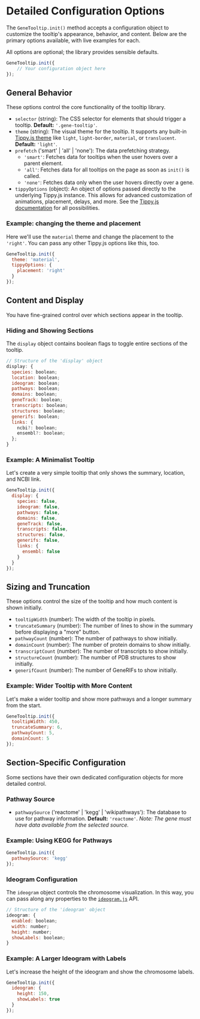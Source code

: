 # Detailed Configuration Options

The `GeneTooltip.init()` method accepts a configuration object to customize the tooltip's appearance, behavior, and content. Below are the primary options available, with live examples for each.

All options are optional; the library provides sensible defaults.

```javascript
GeneTooltip.init({
    // Your configuration object here
});
```

## General Behavior

These options control the core functionality of the tooltip library.

* `selector` (string): The CSS selector for elements that should trigger a tooltip. **Default:** `'.gene-tooltip'`.
* `theme` (string): The visual theme for the tooltip. It supports any built-in [Tippy.js theme](https://atomiks.github.io/tippyjs/v6/themes/) like `light`, `light-border`, `material`, or `translucent`. **Default:** `'light'`.
* `prefetch` ('smart' | 'all' | 'none'): The data prefetching strategy.
    * `'smart'`: Fetches data for tooltips when the user hovers over a parent element.
    * `'all'`: Fetches data for all tooltips on the page as soon as `init()` is called.
    * `'none'`: Fetches data only when the user hovers directly over a gene.
* `tippyOptions` (object): An object of options passed directly to the underlying Tippy.js instance. This allows for advanced customization of animations, placement, delays, and more. See the [Tippy.js documentation](https://atomiks.github.io/tippyjs/v6/all-props/) for all possibilities.

### Example: changing the theme and placement

Here we'll use the `material` theme and change the placement to the `'right'`. You can pass any other Tippy.js options like this, too.

```javascript
GeneTooltip.init({
  theme: 'material',
  tippyOptions: {
    placement: 'right'
  }
});
```

<GeneDemoConfigurable uniqueClass="demo-theme" :config="{ theme: 'material', tippyOptions: { placement: 'right' } }" />

## Content and Display

You have fine-grained control over which sections appear in the tooltip.

### Hiding and Showing Sections

The `display` object contains boolean flags to toggle entire sections of the tooltip.

```javascript
// Structure of the 'display' object
display: {
  species: boolean;
  location: boolean;
  ideogram: boolean;
  pathways: boolean;
  domains: boolean;
  geneTrack: boolean;
  transcripts: boolean;
  structures: boolean;
  generifs: boolean;
  links: {
    ncbi?: boolean;
    ensembl?: boolean;
  };
}
```

### Example: A Minimalist Tooltip

Let's create a very simple tooltip that only shows the summary, location, and NCBI link.

```javascript
GeneTooltip.init({
  display: {
    species: false,
    ideogram: false,
    pathways: false,
    domains: false,
    geneTrack: false,
    transcripts: false,
    structures: false,
    generifs: false,
    links: {
      ensembl: false
    }
  }
});
```
<GeneDemoConfigurable uniqueClass="demo-display" :config="{ display: { species: false, ideogram: false, pathways: false, domains: false, geneTrack: false, transcripts: false, structures: false, generifs: false, links: { ensembl: false } } }" />

## Sizing and Truncation

These options control the size of the tooltip and how much content is shown initially.

* `tooltipWidth` (number): The width of the tooltip in pixels.
* `truncateSummary` (number): The number of lines to show in the summary before displaying a "more" button.
* `pathwayCount` (number): The number of pathways to show initially.
* `domainCount` (number): The number of protein domains to show initially.
* `transcriptCount` (number): The number of transcripts to show initially.
* `structureCount` (number): The number of PDB structures to show initially.
* `generifCount` (number): The number of GeneRIFs to show initially.

### Example: Wider Tooltip with More Content

Let's make a wider tooltip and show more pathways and a longer summary from the start.

```javascript
GeneTooltip.init({
  tooltipWidth: 450,
  truncateSummary: 6,
  pathwayCount: 5,
  domainCount: 5
});
```
<GeneDemoConfigurable uniqueClass="demo-sizing" :config="{ tooltipWidth: 450, truncateSummary: 6, pathwayCount: 5, domainCount: 5 }" />

## Section-Specific Configuration

Some sections have their own dedicated configuration objects for more detailed control.

### Pathway Source

* `pathwaySource` ('reactome' | 'kegg' | 'wikipathways'): The database to use for pathway information. **Default:** `'reactome'`. *Note: The gene must have data available from the selected source.*

### Example: Using KEGG for Pathways

```javascript
GeneTooltip.init({
  pathwaySource: 'kegg'
});
```
<GeneDemoConfigurable uniqueClass="demo-pathway" :config="{ pathwaySource: 'kegg' }" />

### Ideogram Configuration

The `ideogram` object controls the chromosome visualization. In this way, you can pass along any properties to the [`ideogram.js`](https://github.com/eweitz/ideogram/blob/master/api.md) API.

```javascript
// Structure of the 'ideogram' object
ideogram: {
  enabled: boolean;
  width: number;
  height: number;
  showLabels: boolean;
}
```

### Example: A Larger Ideogram with Labels

Let's increase the height of the ideogram and show the chromosome labels.

```javascript
GeneTooltip.init({
  ideogram: {
    height: 150,
    showLabels: true
  }
});
```
<GeneDemoConfigurable uniqueClass="demo-ideogram" :config="{ ideogram: { height: 150, showLabels: true } }" />